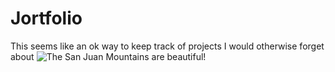 # Jortfolio
This seems like an ok way to keep track of projects I would otherwise forget about
![The San Juan Mountains are beautiful!](https://images.ctfassets.net/i1trowbjm312/5po5NUe80v0oCDVJ0bhCcY/09e1c4a96f0202e96a6297ff85ec85b9/story_dnc_GettyImages-541334975.jpeg "San Juan Mountains")
